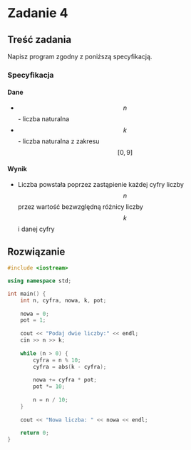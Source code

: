 # Zadanie 4

## Treść zadania

Napisz program zgodny z poniższą specyfikacją.

### Specyfikacja

#### Dane

* $$n$$ - liczba naturalna
* $$k$$ - liczba naturalna z zakresu $$[0,9]$$

#### Wynik

* Liczba powstała poprzez zastąpienie każdej cyfry liczby $$n$$ przez wartość bezwzględną różnicy liczby $$k$$ i danej cyfry

## Rozwiązanie

```cpp
#include <iostream>

using namespace std;

int main() {
    int n, cyfra, nowa, k, pot;
    
    nowa = 0;
    pot = 1;
    
    cout << "Podaj dwie liczby:" << endl;
    cin >> n >> k;
    
    while (n > 0) {
        cyfra = n % 10;
        cyfra = abs(k - cyfra);
        
        nowa += cyfra * pot;
        pot *= 10;
        
        n = n / 10;
    }
    
    cout << "Nowa liczba: " << nowa << endl;
    
    return 0;
}
```
